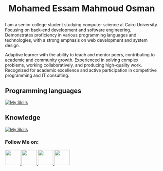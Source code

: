 # <p align="center">Mohamed Essam Mahmoud Osman </p>

I am a senior college student studying computer science at Cairo University. Focusing on back-end development and software engineering. Demonstrates proficiency in various programming languages and technologies, with a strong emphasis on web development and system design. 

Adaptive learner with the ability to teach and mentor peers, contributing to academic and community growth. Experienced in solving complex problems, working collaboratively, and producing high-quality work. Recognized for academic excellence and active participation in competitive programming and IT consulting.


## Programming languages
[![My Skills](https://skillicons.dev/icons?i=cpp,cs,c,python,django,java,spring,html,css,js,git,md&perline=4)](https://skillicons.dev)

<!--## Databases-->


## Knowledge
[![My Skills](https://skillicons.dev/icons?i=linux,windows,ubuntu,postman,bootstrap,qt,regex,r,sqlite,mysql,xd,ps&perline=5)](https://skillicons.dev)

<!--
<img height="60" src="./Images/programming languages/microsoft-sql-server-logo-svgrepo-com.svg">&nbsp;&nbsp;
[![My Skills](https://skillicons.dev/icons?i=cpp,cs,c,html,css,js,python,django,java,spring,git,linux,windows,md,postman,powershell,qt,regex,ubuntu&perline=3)](https://skillicons.dev)
<p>
<img height="50" src="./Images/programming languages/cpp.svg">&nbsp;&nbsp;
<img height="50" src="./Images/programming languages/c-sharp.svg">&nbsp;&nbsp;
<img height="50" src="./Images/programming languages/java.svg">&nbsp;&nbsp;
</p>

<p>
<img height="50" src="./Images/programming languages/html5.svg">&nbsp;&nbsp;
<img height="50" src="./Images/programming languages/css3.svg">&nbsp;&nbsp;
<img height="50" src="./Images/programming languages/javascript.svg">&nbsp;&nbsp;
</p>

<p>
<img height="50" src="./Images/programming languages/python.svg">&nbsp;&nbsp;
<img height="50" src="./Images/programming languages/django.svg">&nbsp;&nbsp;
</p>
-->





### Follow Me on:
<p>
<a href="https://www.linkedin.com/in/mohamed-essam71/">
<img height="50" src="https://user-images.githubusercontent.com/101745968/179001975-07bf6017-536a-4ed6-8094-ebfcb3de5df7.png">
</a> 

<a href="https://t.me/Essam_71">
<img height="50" src="https://user-images.githubusercontent.com/101745968/179003173-7fe1e030-e834-441c-8293-dc618525ad6b.png">
</a> 

<a href="mailto:Messam.sde@gmail.com">
<img height="50" src="https://user-images.githubusercontent.com/101745968/179003389-f90c49c2-c9b5-4ae4-b3a2-3edfe1ad7dd2.png">
</a> 

<a href="https://codeforces.com/profile/MohamedEssam71">
<img height="50" src="https://user-images.githubusercontent.com/101745968/179003712-c6cac176-acd3-424f-bc51-b86e5a56ff4e.png">
</a> 
</p>


<!--- 
</br> </br>
## <p align="center">🔥 My Stats</p>

<p align="center">

<p align="center"><img align="center" src="https://github-readme-stats.vercel.app/api/top-langs/?username=MohamedEssam71&theme=vision-friendly-dark&layout=compact"/></p>

<p align="center"><img align="center" src="https://github-readme-stats.vercel.app/api?username=MohamedEssam71&theme=vision-friendly-dark&show_icons=true&locale=en"/></p>


</p>
<!--- </br> </br>>




